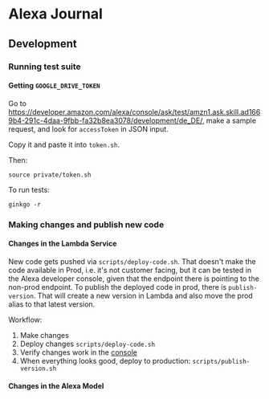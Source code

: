 # Alexa Journal

## Development

### Running test suite

#### Getting `GOOGLE_DRIVE_TOKEN`

Go to https://developer.amazon.com/alexa/console/ask/test/amzn1.ask.skill.ad1669b4-291c-4daa-9fbb-fa32b8ea3078/development/de_DE/, make a sample request, and look for `accessToken` in JSON input.

Copy it and paste it into `token.sh`.

Then:
```
source private/token.sh
```

To run tests:
```
ginkgo -r
```

### Making changes and publish new code

#### Changes in the Lambda Service

New code gets pushed via `scripts/deploy-code.sh`. That doesn't make the code available in Prod, i.e. it's not customer facing, but it can be tested in the Alexa developer console, given that the endpoint there is pointing to the non-prod endpoint. To publish the deployed code in prod, there is `publish-version`. That will create a new version in Lambda and also move the prod alias to that latest version.

Workflow:
1. Make changes
1. Deploy changes `scripts/deploy-code.sh`
3. Verify changes work in the [console](https://developer.amazon.com/alexa/console/ask/test/amzn1.ask.skill.ad1669b4-291c-4daa-9fbb-fa32b8ea3078/development/de_DE/)
4. When everything looks good, deploy to production: `scripts/publish-version.sh`

#### Changes in the Alexa Model